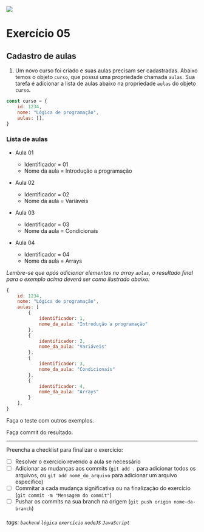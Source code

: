 ![](https://i.imgur.com/xG74tOh.png)

# Exercício 05

## Cadastro de aulas

1. Um novo curso foi criado e suas aulas precisam ser cadastradas. Abaixo temos o objeto `curso`, que possui uma propriedade chamada `aulas`. Sua tarefa é adicionar a lista de aulas abaixo na propriedade `aulas` do objeto `curso`.

```javascript
const curso = {
    id: 1234,
    nome: "Lógica de programação",
    aulas: [],
}
```

### Lista de aulas

-   Aula 01

    -   Identificador = 01
    -   Nome da aula = Introdução a programação

-   Aula 02

    -   Identificador = 02
    -   Nome da aula = Variáveis

-   Aula 03

    -   Identificador = 03
    -   Nome da aula = Condicionais

-   Aula 04
    -   Identificador = 04
    -   Nome da aula = Arrays

_Lembre-se que após adicionar elementos no array `aulas`, o resultado final para o exemplo acima deverá ser como ilustrado abaixo:_
```javascript
{
    id: 1234,
    nome: "Lógica de programação",
    aulas: [
        {
            identificador: 1,
            nome_da_aula: "Introdução a programação"
        },
        {
            identificador: 2,
            nome_da_aula: "Variáveis"
        },
        {
            identificador: 3,
            nome_da_aula: "Condicionais"
        },
        {
            identificador: 4,
            nome_da_aula: "Arrays"
        }
    ],
}
```

Faça o teste com outros exemplos.

Faça commit do resultado.

---

Preencha a checklist para finalizar o exercício:

-   [ ] Resolver o exercício revendo a aula se necessário
-   [ ] Adicionar as mudanças aos commits (`git add .` para adicionar todos os arquivos, ou `git add nome_do_arquivo` para adicionar um arquivo específico)
-   [ ] Commitar a cada mudança significativa ou na finalização do exercício (`git commit -m "Mensagem do commit"`)
-   [ ] Pushar os commits na sua branch na origem (`git push origin nome-da-branch`)

###### tags: `backend` `lógica` `exercício` `nodeJS` `JavaScript`
